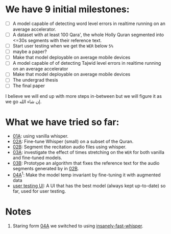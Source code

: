 # We have 9 initial milestones:

- [ ] A model capable of detecting word level errors in realtime running on an average accelerator.
- [ ] A dataset with at least 100 Qara', the whole Holly Quran segmented into <=30s segments with their reference text.
- [ ] Start user testing when we get the `WER` below `5%`
- [ ] maybe a paper?
- [ ] Make that model deployable on average mobile devices
- [ ] A model capable of of detecting Tajwid level errors in realtime running on an average accelerator
- [ ] Make that model deployable on average mobile devices
- [ ] The undergrad thesis
- [ ] The final paper

I believe we will end up with more steps in-between but we will figure it as we go إن شاء الله.

# What we have tried so far:

- [01A](./01A.md): using vanilla whisper.
- [02A](./02A.md): Fine-tune Whisper (small) on a subset of the Quran.
- [02B](./02B.md): Segment the recitation audio files using whisper.
- [03A](./03A.md): investigate the effect of times stretching on the `WER` for both vanilla and fine-tuned models.
- [03B](./03B.md): Prototype an algorithm that fixes the reference text for the audio segments generated by in [02B](./02B.md).
- [04A](./04A.md)<sup>1</sup>: Make the model temp invariant by fine-tuning it with augmented data
- [user testing UI](https://colab.research.google.com/drive/13unB0wLetzKkS3wBgbETdT-oz9eNa192?usp=sharing): A UI that has the best model (always kept up-to-date) so far, used for user testing.

# Notes

1. Staring form [04A](./04A.md) we switched to using [insanely-fast-whisper](https://github.com/Vaibhavs10/insanely-fast-whisper).
